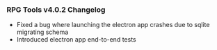  ### RPG Tools v4.0.2 Changelog
 - Fixed a bug where launching the electron app crashes due to sqlite migrating schema
 - Introduced electron app end-to-end tests
